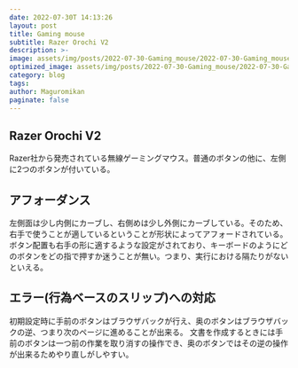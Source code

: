 ```yaml
---
date: 2022-07-30T 14:13:26
layout: post
title: Gaming mouse
subtitle: Razer Orochi V2
description: >-
image: assets/img/posts/2022-07-30-Gaming_mouse/2022-07-30-Gaming_mouse.jpg
optimized_image: assets/img/posts/2022-07-30-Gaming_mouse/2022-07-30-Gaming_mouse_resized_thumbnail.jpg
category: blog
tags: 
author: Maguromikan
paginate: false
---
```


## Razer Orochi V2

Razer社から発売されている無線ゲーミングマウス。普通のボタンの他に、左側に2つのボタンが付いている。

## アフォーダンス

左側面は少し内側にカーブし、右側めは少し外側にカーブしている。そのため、右手で使うことが適しているということが形状によってアフォードされている。
ボタン配置も右手の形に適するような設定がされており、キーボードのようにどのボタンをどの指で押すか迷うことが無い。つまり、実行における隔たりがないといえる。

## エラー(行為ベースのスリップ)への対応

初期設定時に手前のボタンはブラウザバックが行え、奥のボタンはブラウザバックの逆、つまり次のページに進めることが出来る。
文書を作成するときには手前のボタンは一つ前の作業を取り消すの操作でき、奥のボタンではその逆の操作が出来るためやり直しがしやすい。